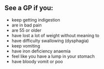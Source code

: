 ## See a GP if you:

- keep getting indigestion
- are in bad pain
- are 55 or older
- have lost a lot of weight without meaning to
- have difficulty swallowing (dysphagia)
- keep vomiting
- have iron deficiency anaemia
- feel like you have a lump in your stomach
- have bloody vomit or poo
